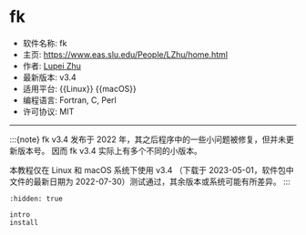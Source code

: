 # fk

- 软件名称: fk
- 主页: <https://www.eas.slu.edu/People/LZhu/home.html>
- 作者: [Lupei Zhu](https://www.eas.slu.edu/People/LZhu/home.html)
- 最新版本: v3.4
- 适用平台: {{Linux}} {{macOS}}
- 编程语言: Fortran, C, Perl
- 许可协议: MIT

---

:::{note}
fk v3.4 发布于 2022 年，其之后程序中的一些小问题被修复，但并未更新版本号。
因而 fk v3.4 实际上有多个不同的小版本。

本教程仅在 Linux 和 macOS 系统下使用 v3.4 （下载于 2023-05-01，软件包中
文件的最新日期为 2022-07-30）测试通过，其余版本或系统可能有所差异。
:::

```{toctree}
:hidden: true

intro
install
```
